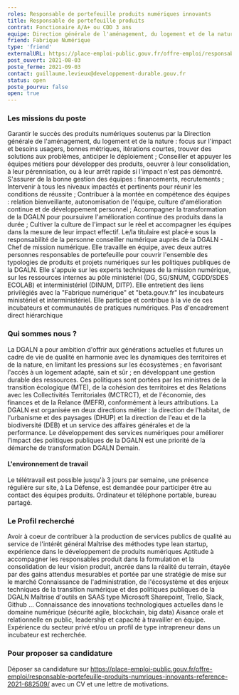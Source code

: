 ```yaml
---
roles: Responsable de portefeuille produits numériques innovants 
title: Responsable de portefeuille produits
contrat: Fonctionaire A/A+ ou CDD 3 ans
equipe: Direction générale de l'aménagement, du logement et de la nature
friend: Fabrique Numérique
type: 'friend'
externalURL: https://place-emploi-public.gouv.fr/offre-emploi/responsable-portefeuille-produits-numriques-innovants-reference-2021-682509/
post_ouvert: 2021-08-03
poste_ferme: 2021-09-03
contact: guillaume.levieux@developpement-durable.gouv.fr
status: open
poste_pourvu: false
open: true
---
```



### Les missions du poste
Garantir le succès des produits numériques soutenus par la Direction générale de l'aménagement, du logement et de la nature : focus sur l'impact et besoins usagers, bonnes métriques, itérations courtes, trouver des solutions aux problèmes, anticiper le déploiement ;
Conseiller et appuyer les équipes métiers pour développer des produits, oeuvrer à leur consolidation, à leur pérennisation, ou à leur arrêt rapide si l'impact n'est pas démontré.
S'assurer de la bonne gestion des équipes : financements, recrutements ;
Intervenir à tous les niveaux impactés et pertinents pour réunir les conditions de réussite ;
Contribuer à la montée en compétence des équipes : relation bienveillante, autonomisation de l'équipe, culture d'amélioration continue et de développement personnel ;
Accompagner la transformation de la DGALN pour poursuivre l'amélioration continue des produits dans la durée ;
Cultiver la culture de l'impact sur le réel et accompagner les équipes dans la mesure de leur impact effectif.
Le/la titulaire est placé·e sous la responsabilité de la personne conseiller numérique auprès de la DGALN - Chef de mission numérique. Elle travaille en équipe, avec deux autres personnes responsables de portefeuille pour couvrir l'ensemble des typologies de produits et projets numériques sur les politiques publiques de la DGALN. Elle s'appuie sur les experts techniques de la mission numérique, sur les ressources internes au pôle ministériel (DG, SG/SNUM, CGDD/SDES ECOLAB) et interministériel (DINUM, DITP). Elle entretient des liens privilégiés avec la "Fabrique numérique" et "beta.gouv.fr" les incubateurs ministériel et interministériel. Elle participe et contribue à la vie de ces incubateurs et communautés de pratiques numériques.
Pas d'encadrement direct hiérarchique

### Qui sommes nous ?
La DGALN a pour ambition d'offrir aux générations actuelles et futures un cadre de vie de qualité en harmonie avec les dynamiques des territoires et de la nature, en limitant les pressions sur les écosystèmes ; en favorisant l'accès à un logement adapté, sain et sûr ; en développant une gestion durable des ressources.
Ces politiques sont portées par les ministres de la transition écologique (MTE), de la cohésion des territoires et des Relations avec les Collectivités Territoriales (MCTRCT), et de l'économie, des finances et de la Relance (MEFR), conformément à leurs attributions.
La DGALN est organisée en deux directions métier : la direction de l'habitat, de l'urbanisme et des paysages (DHUP) et la direction de l'eau et de la biodiversité (DEB) et un service des affaires générales et de la performance.
Le développement des services numériques pour améliorer l'impact des politiques publiques de la DGALN est une priorité de la démarche de transformation DGALN Demain.

#### L'environnement de travail
Le télétravail est possible jusqu'à 3 jours par semaine, une présence régulière sur site, à La Défense, est demandée pour participer être au contact des équipes produits.
Ordinateur et téléphone portable, bureau partagé.

### Le Profil recherché
Avoir à coeur de contribuer à la production de services publics de qualité au service de l'intérêt général
Maîtrise des méthodes type lean startup, expérience dans le développement de produits numériques
Aptitude à accompagner les responsables produit dans la formulation et la consolidation de leur vision produit, ancrée dans la réalité du terrain, étayée par des gains attendus mesurables et portée par une stratégie de mise sur le marché
Connaissance de l'administration, de l'écosystème et des enjeux techniques de la transition numérique et des politiques publiques de la DGALN
Maîtrise d'outils en SAAS type Microsoft Sharepoint, Trello, Slack, Github ...
Connaissance des innovations technologiques actuelles dans le domaine numérique (sécurité agile, blockchain, big data)
Aisance orale et relationnelle en public, leadership et capacité à travailler en équipe.
Expérience du secteur privé et/ou un profil de type intrapreneur dans un incubateur est recherchée.

### Pour proposer sa candidature
Déposer sa candidature sur https://place-emploi-public.gouv.fr/offre-emploi/responsable-portefeuille-produits-numriques-innovants-reference-2021-682509/
avec un CV et une lettre de motivations. 
